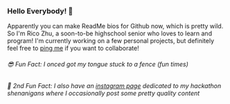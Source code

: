 ### Hello Everybody! 👋

Apparently you can make ReadMe bios for Github now, which is pretty wild. So I'm Rico Zhu, a soon-to-be highschool senior who loves to learn and program! I'm currently working on a few personal projects, but definitely feel free to [ping me](ricozhuthegreat@hotmail.com "my email") if you want to collaborate!

###### 😎 Fun Fact: I onced got my tongue stuck to a fence (fun times)
###### 👀 2nd Fun Fact: I also have an [instagram page](instagram.com/ricohacks) dedicated to my hackathon shenanigans where I occasionally post some pretty quality content

<!--
**ricozhuthegreat/ricozhuthegreat** is a ✨ _special_ ✨ repository because its `README.md` (this file) appears on your GitHub profile.

Here are some ideas to get you started:

- 🔭 I’m currently working on ...
- 🌱 I’m currently learning ...
- 👯 I’m looking to collaborate on ...
- 🤔 I’m looking for help with ...
- 💬 Ask me about ...
- 📫 How to reach me: ...
- 😄 Pronouns: ...
- ⚡ Fun fact: ...
-->
